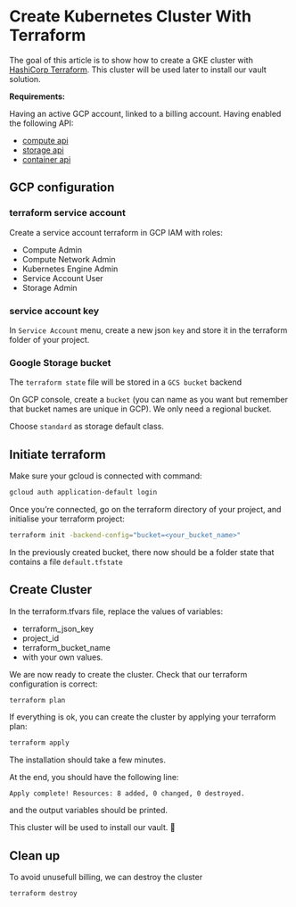 # Create Kubernetes Cluster With Terraform

The goal of this article is to show how to create a GKE cluster with [HashiCorp Terraform](https://www.terraform.io/). This cluster will be used later to install our vault solution.

**Requirements:**

Having an active GCP account, linked to a billing account.
Having enabled the following API:

- [compute api](https://console.cloud.google.com/apis/library/compute.googleapis.com)
- [storage api](https://console.cloud.google.com/apis/library/storage.googleapis.com)
- [container api](https://console.cloud.google.com/apis/library/container.googleapis.com)

## GCP configuration

### terraform service account

Create a service account terraform in GCP IAM with roles:

- Compute Admin
- Compute Network Admin
- Kubernetes Engine Admin
- Service Account User
- Storage Admin

### service account key

In `Service Account` menu, create a new json `key` and store it in the terraform folder of your project.

### Google Storage bucket

The `terraform state` file will be stored in a `GCS bucket` backend

On GCP console, create a `bucket` (you can name as you want but remember that bucket names are unique in GCP). We only need a regional bucket.

Choose `standard` as storage default class.

## Initiate terraform

Make sure your gcloud is connected with command:

```bash
gcloud auth application-default login
```

Once you’re connected, go on the terraform directory of your project, and initialise your terraform project:

```bash
terraform init -backend-config="bucket=<your_bucket_name>"
```

In the previously created bucket, there now should be a folder state that contains a file `default.tfstate`

## Create Cluster

In the terraform.tfvars file, replace the values of variables:

- terraform_json_key
- project_id
- terraform_bucket_name
- with your own values.

We are now ready to create the cluster. Check that our terraform configuration is correct:

```bash
terraform plan
```

If everything is ok, you can create the cluster by applying your terraform plan:

```bash
terraform apply
```

The installation should take a few minutes.

At the end, you should have the following line:

`Apply complete! Resources: 8 added, 0 changed, 0 destroyed.`

and the output variables should be printed.

This cluster will be used to install our vault. 🙂

## Clean up

To avoid unusefull billing, we can destroy the cluster

```bash
terraform destroy
```
